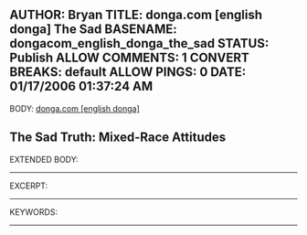 AUTHOR: Bryan
TITLE: donga.com [english donga] The Sad
BASENAME: dongacom_english_donga_the_sad
STATUS: Publish
ALLOW COMMENTS: 1
CONVERT BREAKS: __default__
ALLOW PINGS: 0
DATE: 01/17/2006 01:37:24 AM
-----
BODY:
<a title="donga.com [english donga]" href="http://english.donga.com/srv/service.php3?bicode=040000&biid=2006011319868#top">donga.com [english donga]</a>

The Sad Truth: Mixed-Race Attitudes
-----
EXTENDED BODY:

-----
EXCERPT:

-----
KEYWORDS:

-----


